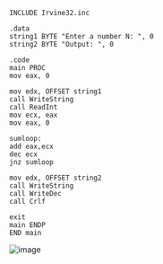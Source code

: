     INCLUDE Irvine32.inc
    
    .data
    string1 BYTE "Enter a number N: ", 0
    string2 BYTE "Output: ", 0
    
    .code
    main PROC
    mov eax, 0
    
    mov edx, OFFSET string1
    call WriteString
    call ReadInt
    mov ecx, eax
    mov eax, 0
    
    sumloop:
    add eax,ecx
    dec ecx
    jnz sumloop
    
    mov edx, OFFSET string2
    call WriteString
    call WriteDec
    call Crlf
    
    exit
    main ENDP
    END main
  
  ![image](https://github.com/user-attachments/assets/c91a2fb4-a772-4d8a-963f-ad33bdfe1311)

